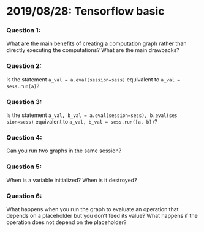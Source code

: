 # 2019/08/28: Tensorflow basic


### Question 1:
What are the main benefits of creating a computation graph rather than directly
executing the computations? What are the main drawbacks?

### Question 2:
Is the statement `a_val = a.eval(session=sess)` equivalent to `a_val =
sess.run(a)`?

### Question 3:
Is the statement `a_val, b_val = a.eval(session=sess), b.eval(ses
sion=sess)` equivalent to `a_val, b_val = sess.run([a, b])`?

### Question 4:
Can you run two graphs in the same session?

### Question 5:
 When is a variable initialized? When is it destroyed?

### Question 6:
What happens when you run the graph to evaluate an operation that depends on
a placeholder but you don’t feed its value? What happens if the operation does
not depend on the placeholder?



